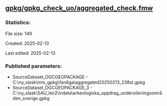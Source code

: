 ﻿## [gpkg/gpkg_check_uo/aggregated_check.fmw](https://github.com/kicki58/kix_working_dir/blob/master/gpkg/gpkg_check_uo/aggregated_check.fmw)

### Statistics:
File size: 149

Created: 2025-02-13

Last edited: 2025-02-13



### Published parameters:
*  SourceDataset_OGCGEOPACKAGE    -   C:\ny_slask\mm_gpkg\fardiga\aggregated20250213_238st.gpkg
*  SourceDataset_OGCGEOPACKAGE_3    -   C:\ny_slask\SAU_lev2\indata\arkeologiska_uppdrag_undersökningsområden_sverige.gpkg







